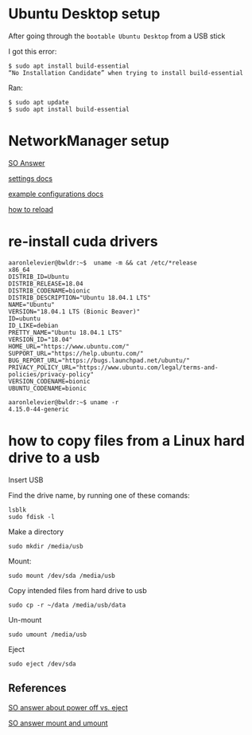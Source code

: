 # Ubuntu Desktop setup

After going through the `bootable Ubuntu Desktop` from a USB stick

I got this error:

```
$ sudo apt install build-essential
“No Installation Candidate” when trying to install build-essential
```

Ran:

```
$ sudo apt update
$ sudo apt install build-essential
```

# NetworkManager setup

[SO Answer](https://askubuntu.com/a/496545/324695)

[settings docs](https://developer.gnome.org/NetworkManager/0.9/ref-settings.html)

[example configurations docs](https://wiki.debian.org/NetworkConfiguration#DNS_configuration_for_NetworkManager)

[how to reload](https://wiki.gnome.org/Projects/NetworkManager/SystemSettings#Reloading_configuration)

# re-install cuda drivers

```
aaronlelevier@bwldr:~$  uname -m && cat /etc/*release
x86_64
DISTRIB_ID=Ubuntu
DISTRIB_RELEASE=18.04
DISTRIB_CODENAME=bionic
DISTRIB_DESCRIPTION="Ubuntu 18.04.1 LTS"
NAME="Ubuntu"
VERSION="18.04.1 LTS (Bionic Beaver)"
ID=ubuntu
ID_LIKE=debian
PRETTY_NAME="Ubuntu 18.04.1 LTS"
VERSION_ID="18.04"
HOME_URL="https://www.ubuntu.com/"
SUPPORT_URL="https://help.ubuntu.com/"
BUG_REPORT_URL="https://bugs.launchpad.net/ubuntu/"
PRIVACY_POLICY_URL="https://www.ubuntu.com/legal/terms-and-policies/privacy-policy"
VERSION_CODENAME=bionic
UBUNTU_CODENAME=bionic

aaronlelevier@bwldr:~$ uname -r
4.15.0-44-generic
```

# how to copy files from a Linux hard drive to a usb

Insert USB

Find the drive name, by running one of these comands:

```
lsblk
sudo fdisk -l
```

Make a directory

```
sudo mkdir /media/usb
```

Mount:

```
sudo mount /dev/sda /media/usb
```

Copy intended files from hard drive to usb

```
sudo cp -r ~/data /media/usb/data
```

Un-mount

```
sudo umount /media/usb
```

Eject

```
sudo eject /dev/sda
```

## References

[SO answer about power off vs. eject](https://unix.stackexchange.com/questions/178638/eject-safely-remove-vs-umount)

[SO answer mount and umount](https://askubuntu.com/questions/37767/how-to-access-a-usb-flash-drive-from-the-terminal)
